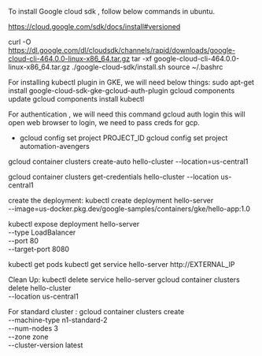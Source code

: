 To install Google cloud sdk , follow below commands in ubuntu.

https://cloud.google.com/sdk/docs/install#versioned


curl -O https://dl.google.com/dl/cloudsdk/channels/rapid/downloads/google-cloud-cli-464.0.0-linux-x86_64.tar.gz
tar -xf google-cloud-cli-464.0.0-linux-x86_64.tar.gz
./google-cloud-sdk/install.sh
source ~/.bashrc

For installing kubectl plugin in GKE, we will need below things:
sudo apt-get install google-cloud-sdk-gke-gcloud-auth-plugin
gcloud components update
gcloud components install kubectl


For authentication , we will need this command
gcloud auth login
this will open web browser to login, we need to pass creds for gcp.

- gcloud config set project PROJECT_ID
gcloud config set project automation-avengers

gcloud container clusters create-auto hello-cluster --location=us-central1

gcloud container clusters get-credentials hello-cluster --location us-central1

create the deployment:
kubectl create deployment hello-server \
    --image=us-docker.pkg.dev/google-samples/containers/gke/hello-app:1.0

kubectl expose deployment hello-server \
    --type LoadBalancer \
    --port 80 \
    --target-port 8080

kubectl get pods
kubectl get service hello-server
http://EXTERNAL_IP

Clean Up:
kubectl delete service hello-server
gcloud container clusters delete hello-cluster \
    --location us-central1


For standard cluster : 
gcloud container clusters create \
--machine-type n1-standard-2 \
--num-nodes 3\
--zone zone \
--cluster-version latest \
<CLUSTERNAME>

